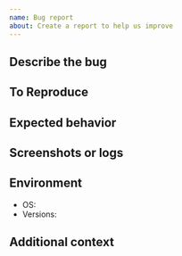 ```yaml
---
name: Bug report
about: Create a report to help us improve
---
```


## Describe the bug

## To Reproduce

## Expected behavior

## Screenshots or logs

## Environment
- OS:
- Versions:

## Additional context
